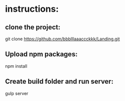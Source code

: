 # instructions:

## clone the project:

git clone https://github.com/bbblllaaaccckkk/Landing.git

## Upload npm packages:

npm install

## Create build folder and run server:

gulp server